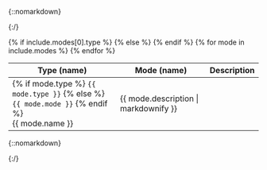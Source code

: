 <!-- markdownlint-disable MD033 MD041 -->
{::nomarkdown}<div class="table">{:/}

<table>
  <thead>
    <tr>
      {% if include.modes[0].type %}
      <th>Type (name)</th>
      {% else %}
      <th>Mode (name)</th>
      {% endif %}
      <th>Description</th>
    </tr>
  </thead>
  <tbody>
    {% for mode in include.modes %}
    <tr>
      <td>
        {% if mode.type %}
        <code>{{ mode.type }}</code>
        {% else %}
        <code>{{ mode.mode }}</code>
        {% endif %}
        <br/>
        {{ mode.name }}
      </td>
      <td>{{ mode.description | markdownify }}</td>
    </tr>
    {% endfor %}
  </tbody>
</table>

{::nomarkdown}</div>{:/}
